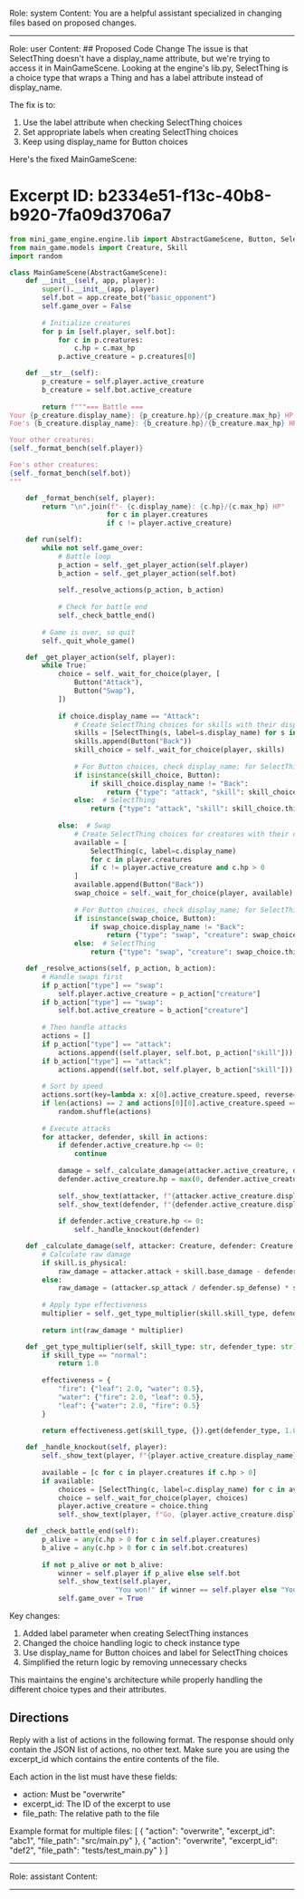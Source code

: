 Role: system
Content: You are a helpful assistant specialized in changing files based on proposed changes.
__________________
Role: user
Content: ## Proposed Code Change
The issue is that SelectThing doesn't have a display_name attribute, but we're trying to access it in MainGameScene. Looking at the engine's lib.py, SelectThing is a choice type that wraps a Thing and has a label attribute instead of display_name.

The fix is to:
1. Use the label attribute when checking SelectThing choices
2. Set appropriate labels when creating SelectThing choices
3. Keep using display_name for Button choices

Here's the fixed MainGameScene:

# Excerpt ID: b2334e51-f13c-40b8-b920-7fa09d3706a7
```python main_game/scenes/main_game_scene.py
from mini_game_engine.engine.lib import AbstractGameScene, Button, SelectThing, DictionaryChoice
from main_game.models import Creature, Skill
import random

class MainGameScene(AbstractGameScene):
    def __init__(self, app, player):
        super().__init__(app, player)
        self.bot = app.create_bot("basic_opponent")
        self.game_over = False
        
        # Initialize creatures
        for p in [self.player, self.bot]:
            for c in p.creatures:
                c.hp = c.max_hp
            p.active_creature = p.creatures[0]

    def __str__(self):
        p_creature = self.player.active_creature
        b_creature = self.bot.active_creature
        
        return f"""=== Battle ===
Your {p_creature.display_name}: {p_creature.hp}/{p_creature.max_hp} HP
Foe's {b_creature.display_name}: {b_creature.hp}/{b_creature.max_hp} HP

Your other creatures:
{self._format_bench(self.player)}

Foe's other creatures:
{self._format_bench(self.bot)}
"""

    def _format_bench(self, player):
        return "\n".join(f"- {c.display_name}: {c.hp}/{c.max_hp} HP" 
                        for c in player.creatures 
                        if c != player.active_creature)

    def run(self):
        while not self.game_over:
            # Battle loop
            p_action = self._get_player_action(self.player)
            b_action = self._get_player_action(self.bot)
            
            self._resolve_actions(p_action, b_action)
            
            # Check for battle end
            self._check_battle_end()
            
        # Game is over, so quit
        self._quit_whole_game()

    def _get_player_action(self, player):
        while True:
            choice = self._wait_for_choice(player, [
                Button("Attack"),
                Button("Swap"),
            ])
            
            if choice.display_name == "Attack":
                # Create SelectThing choices for skills with their display names as labels
                skills = [SelectThing(s, label=s.display_name) for s in player.active_creature.skills]
                skills.append(Button("Back"))
                skill_choice = self._wait_for_choice(player, skills)
                
                # For Button choices, check display_name; for SelectThing choices, check label
                if isinstance(skill_choice, Button):
                    if skill_choice.display_name != "Back":
                        return {"type": "attack", "skill": skill_choice.thing}
                else:  # SelectThing
                    return {"type": "attack", "skill": skill_choice.thing}
                
            else:  # Swap
                # Create SelectThing choices for creatures with their display names as labels
                available = [
                    SelectThing(c, label=c.display_name) 
                    for c in player.creatures 
                    if c != player.active_creature and c.hp > 0
                ]
                available.append(Button("Back"))
                swap_choice = self._wait_for_choice(player, available)
                
                # For Button choices, check display_name; for SelectThing choices, check label
                if isinstance(swap_choice, Button):
                    if swap_choice.display_name != "Back":
                        return {"type": "swap", "creature": swap_choice.thing}
                else:  # SelectThing
                    return {"type": "swap", "creature": swap_choice.thing}

    def _resolve_actions(self, p_action, b_action):
        # Handle swaps first
        if p_action["type"] == "swap":
            self.player.active_creature = p_action["creature"]
        if b_action["type"] == "swap":
            self.bot.active_creature = b_action["creature"]
            
        # Then handle attacks
        actions = []
        if p_action["type"] == "attack":
            actions.append((self.player, self.bot, p_action["skill"]))
        if b_action["type"] == "attack":
            actions.append((self.bot, self.player, b_action["skill"]))
            
        # Sort by speed
        actions.sort(key=lambda x: x[0].active_creature.speed, reverse=True)
        if len(actions) == 2 and actions[0][0].active_creature.speed == actions[1][0].active_creature.speed:
            random.shuffle(actions)
            
        # Execute attacks
        for attacker, defender, skill in actions:
            if defender.active_creature.hp <= 0:
                continue
                
            damage = self._calculate_damage(attacker.active_creature, defender.active_creature, skill)
            defender.active_creature.hp = max(0, defender.active_creature.hp - damage)
            
            self._show_text(attacker, f"{attacker.active_creature.display_name} used {skill.display_name}!")
            self._show_text(defender, f"{defender.active_creature.display_name} took {damage} damage!")
            
            if defender.active_creature.hp <= 0:
                self._handle_knockout(defender)

    def _calculate_damage(self, attacker: Creature, defender: Creature, skill: Skill) -> int:
        # Calculate raw damage
        if skill.is_physical:
            raw_damage = attacker.attack + skill.base_damage - defender.defense
        else:
            raw_damage = (attacker.sp_attack / defender.sp_defense) * skill.base_damage
            
        # Apply type effectiveness
        multiplier = self._get_type_multiplier(skill.skill_type, defender.creature_type)
        
        return int(raw_damage * multiplier)

    def _get_type_multiplier(self, skill_type: str, defender_type: str) -> float:
        if skill_type == "normal":
            return 1.0
            
        effectiveness = {
            "fire": {"leaf": 2.0, "water": 0.5},
            "water": {"fire": 2.0, "leaf": 0.5},
            "leaf": {"water": 2.0, "fire": 0.5}
        }
        
        return effectiveness.get(skill_type, {}).get(defender_type, 1.0)

    def _handle_knockout(self, player):
        self._show_text(player, f"{player.active_creature.display_name} was knocked out!")
        
        available = [c for c in player.creatures if c.hp > 0]
        if available:
            choices = [SelectThing(c, label=c.display_name) for c in available]
            choice = self._wait_for_choice(player, choices)
            player.active_creature = choice.thing
            self._show_text(player, f"Go, {player.active_creature.display_name}!")

    def _check_battle_end(self):
        p_alive = any(c.hp > 0 for c in self.player.creatures)
        b_alive = any(c.hp > 0 for c in self.bot.creatures)
        
        if not p_alive or not b_alive:
            winner = self.player if p_alive else self.bot
            self._show_text(self.player, 
                          "You won!" if winner == self.player else "You lost!")
            self.game_over = True
```

Key changes:
1. Added label parameter when creating SelectThing instances
2. Changed the choice handling logic to check instance type
3. Use display_name for Button choices and label for SelectThing choices
4. Simplified the return logic by removing unnecessary checks

This maintains the engine's architecture while properly handling the different choice types and their attributes.

## Directions
Reply with a list of actions in the following format. The response should only contain the JSON list of actions, no other text.
Make sure you are using the excerpt_id which contains the entire contents of the file.

Each action in the list must have these fields:
- action: Must be "overwrite"
- excerpt_id: The ID of the excerpt to use
- file_path: The relative path to the file

Example format for multiple files:
[
    {
        "action": "overwrite",
        "excerpt_id": "abc1",
        "file_path": "src/main.py"
    },
    {
        "action": "overwrite",
        "excerpt_id": "def2",
        "file_path": "tests/test_main.py"
    }
]
__________________
Role: assistant
Content: 
__________________
